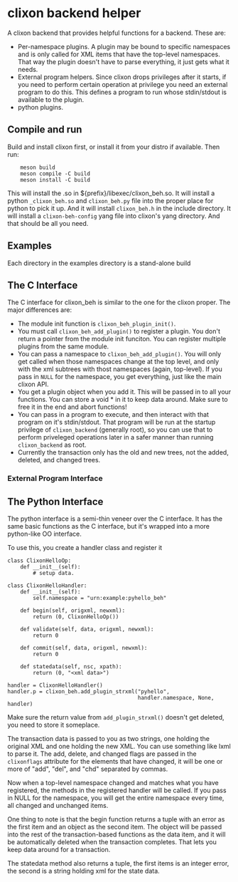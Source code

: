 # clixon backend helper

A clixon backend that provides helpful functions for a backend.  These are:
* Per-namespace plugins.  A plugin may be bound to specific namespaces
  and is only called for XML items that have the top-level namespaces.
  That way the plugin doesn't have to parse everything, it just gets what
  it needs.
* External program helpers.  Since clixon drops privileges after it starts,
  if you need to perform certain operation at privilege you need an external
  program to do this.  This defines a program to run whose stdin/stdout
  is available to the plugin.
* python plugins.

## Compile and run

Build and install clixon first, or install it from your distro if
available.  Then run:
```
    meson build
    meson compile -C build
    meson install -C build
```

This will install the .so in ${prefix}/libexec/clixon_beh.so.  It will
install a python `_clixon_beh.so` and `clixon_beh.py` file into the proper
place for python to pick it up.  And it will install `clixon_beh.h` in
the include directory.  It will install a `clixon-beh-config` yang file
into clixon's yang directory.  And that should be all you need.

## Examples

Each directory in the examples directory is a stand-alone build

## The C Interface

The C interface for clixon_beh is similar to the one for the clixon
proper.  The major differences are:
* The module init function is `clixon_beh_plugin_init()`.
* You must call `clixon_beh_add_plugin()` to register a plugin.  You don't
  return a pointer from the module init funciton.  You can register
  multiple plugins from the same module.
* You can pass a namespace to `clixon_beh_add_plugin()`.  You will only
  get called when those namespaces change at the top level, and only
  with the xml subtrees with thost namespaces (again, top-level).
  If you pass in `NULL` for the namespace, you get everything, just like
  the main clixon API.
* You get a plugin object when you add it.  This will be passed in to
  all your functions.  You can store a void * in it to keep data around.
  Make sure to free it in the end and abort functions!
* You can pass in a program to execute, and then interact with that
  program on it's stdin/stdout.  That program will be run at the startup
  privilege of `clixon_backend` (generally root), so you can use that to
  perform priveleged operations later in a safer manner than running
  `clixon_backend` as root.
* Currently the transaction only has the old and new trees, not the
  added, deleted, and changed trees.

### External Program Interface

## The Python Interface

The python interface is a semi-thin veneer over the C interface.  It
has the same basic functions as the C interface, but it's wrapped into
a more python-like OO interface.

To use this, you create a handler class and register it
```
class ClixonHelloOp:
    def __init__(self):
	    # setup data.

class ClixonHelloHandler:
    def __init__(self):
        self.namespace = "urn:example:pyhello_beh"

    def begin(self, origxml, newxml):
        return (0, ClixonHelloOp())

    def validate(self, data, origxml, newxml):
        return 0

    def commit(self, data, origxml, newxml):
        return 0

    def statedata(self, nsc, xpath):
        return (0, "<xml data>")

handler = ClixonHelloHandler()
handler.p = clixon_beh.add_plugin_strxml("pyhello",
                                         handler.namespace, None, handler)
```
Make sure the return value from `add_plugin_strxml()` doesn't get
deleted, you need to store it someplace.

The transaction data is passed to you as two strings, one holding the
original XML and one holding the new XML.  You can use something like
lxml to parse it.  The add, delete, and changed flags are passed in
the `clixonflags` attribute for the elements that have changed, it will
be one or more of "add", "del", and "chd" separated by commas.

Now when a top-level namespace changed and matches what you have
registered, the methods in the registered handler will be called.  If
you pass in NULL for the namespace, you will get the entire namespace
every time, all changed and unchanged items.

One thing to note is that the begin function returns a tuple with an
error as the first item and an object as the second item.  The object
will be passed into the rest of the transaction-based functions as the
data item, and it will be automatically deleted when the transaction
completes.  That lets you keep data around for a transaction.

The statedata method also returns a tuple, the first items is an
integer error, the second is a string holding xml for the state data.
